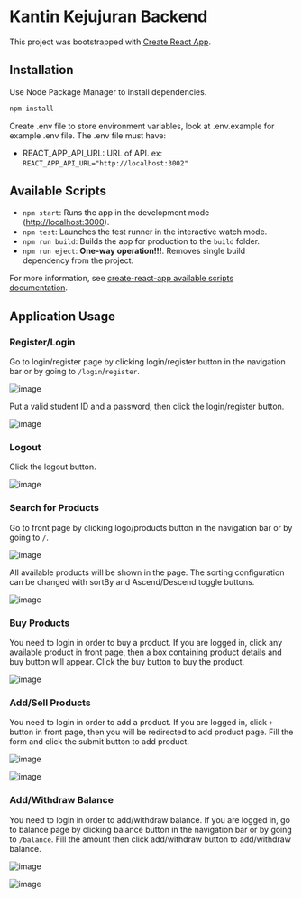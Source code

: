 # Kantin Kejujuran Backend

This project was bootstrapped with [Create React App](https://github.com/facebook/create-react-app).

## Installation
Use Node Package Manager to install dependencies.
```bash
npm install
```

Create .env file to store environment variables, look at .env.example for example .env file. The .env file must have:
- REACT_APP_API_URL: URL of API. ex: ```REACT_APP_API_URL="http://localhost:3002"```

## Available Scripts
- `npm start`: Runs the app in the development mode ([http://localhost:3000](http://localhost:3000)).
- `npm test`: Launches the test runner in the interactive watch mode.
- `npm run build`:  Builds the app for production to the `build` folder.
- `npm run eject`: __One-way operation!!!__. Removes single build dependency from the project. 

For more information, see [create-react-app available scripts documentation](https://create-react-app.dev/docs/available-scripts/).

## Application Usage
### Register/Login
Go to login/register page by clicking login/register button in the navigation bar or by going to `/login`/`register`.

![image](https://user-images.githubusercontent.com/101683735/177265617-f77ec28b-8bc9-4c3d-a06d-ccb48b8be9d5.png)

Put a valid student ID and a password, then click the login/register button.

![image](https://user-images.githubusercontent.com/101683735/177265917-c5cd1349-4537-4ac8-84a8-c884631786c9.png)

### Logout
Click the logout button.

![image](https://user-images.githubusercontent.com/101683735/177266401-86a48eb7-41a6-4745-8799-e29108b983d3.png)

### Search for Products
Go to front page by clicking logo/products button in the navigation bar or by going to `/`.

![image](https://user-images.githubusercontent.com/101683735/177266832-42e951d7-d2e8-44e9-8582-1c37c763b08e.png)

All available products will be shown in the page. The sorting configuration can be changed with sortBy and Ascend/Descend toggle buttons.

![image](https://user-images.githubusercontent.com/101683735/177267296-8e4fe305-a466-4e5d-a67c-abc34fd27a4d.png)

### Buy Products
You need to login in order to buy a product. If you are logged in, click any available product in front page, then a box containing product details and buy button will appear. Click the buy button to buy the product.

![image](https://user-images.githubusercontent.com/101683735/177267738-415d3852-65d0-4d16-9a13-74700f8fec54.png)

### Add/Sell Products
You need to login in order to add a product. If you are logged in, click `+` button in front page, then you will be redirected to add product page. Fill the form and click the submit button to add product.

![image](https://user-images.githubusercontent.com/101683735/177268208-223d4454-28ff-40d3-b7f7-4442bb2c3204.png)

![image](https://user-images.githubusercontent.com/101683735/177268230-e0e9bfa6-f16d-472d-8073-dab0a27ba820.png)

### Add/Withdraw Balance
You need to login in order to add/withdraw balance. If you are logged in, go to balance page by clicking balance button in the navigation bar or by going to `/balance`. Fill the amount then click add/withdraw button to add/withdraw balance.

![image](https://user-images.githubusercontent.com/101683735/177268599-71d621cf-69c2-4a00-a971-0ed86eeb5904.png)

![image](https://user-images.githubusercontent.com/101683735/177268544-e612cdd9-16ae-474a-b568-ed01d7aba8ff.png)
